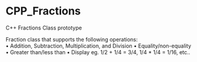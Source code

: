 # CPP_Fractions
C++ Fractions Class prototype

Fraction class that supports the following operations:  
•	Addition, Subtraction, Multiplication, and Division
•	Equality/non-equality
•	Greater than/less than
•	Display
eg. 1/2 + 1/4 = 3/4, 1/4 * 1/4 = 1/16, etc..
